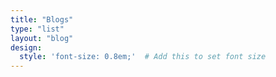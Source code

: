 ```yaml
---
title: "Blogs"
type: "list"
layout: "blog"
design:
  style: 'font-size: 0.8em;'  # Add this to set font size
---
```

